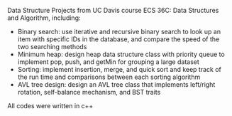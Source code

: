 Data Structure Projects from UC Davis course ECS 36C: Data Structures and Algorithm, including:
- Binary search: use iterative and recursive binary search to look up an item with specific IDs in the database, and compare the speed of the two searching methods
- Minimum heap: design heap data structure class with priority queue to implement pop, push, and getMin for grouping a large dataset
- Sorting: implement insertion, merge, and quick sort and keep track of the run time and comparisons between each sorting algorithm
- AVL tree design: design an AVL tree class that implements left/right rotation, self-balance mechanism, and BST traits

All codes were written in c++

